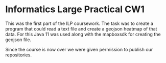 # Informatics Large Practical CW1

This was the first part of the ILP coursework. The task was to create a program that could read a text file and create a geojson heatmap of that data. For this Java 11 was used along with the mapboxsdk for creating the geojson file.

Since the course is now over we were given permission to publish our repositories.
